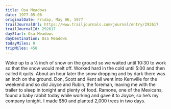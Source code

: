 ```yaml
---
title: Osa Meadows
date: 1977-05-06
originalDate: Friday, May 06, 1977
trailJournalUrl: https://www.trailjournals.com/journal/entry/292617
trailJournalId: 292617
dayStart: Osa Meadows
dayDestination: Osa Meadows
todayMiles: 0
tripMiles: 458
---
```

Woke up to a ½ inch of snow on the ground so we waited until 10:30 to work so that the snow would melt off. Worked hard in the cold until 5:00 and then called it quits. About an hour later the snow dropping and by dark there was an inch on the ground. Don, Scott and Kent all went into Kernville for the weekend and so did Joyce and Rubin, the foreman, leaving me with the trailer to sleep in tonight and plenty of food. Ramone, one of the Mexicans, found a baby rabbit today while working and gave it to Joyce, so he’s my company tonight. I made $50 and planted 2,000 trees in two days.
